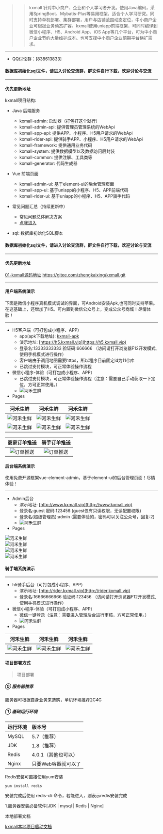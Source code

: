 > > kxmall 针对中小商户、企业和个人学习者开发。使用Java编码，采用SpringBoot、Mybatis-Plus等易用框架，适合个人学习研究。同时支持单机部署、集群部署，用户与店铺范围动态定位，中小商户企业可根据业务动态扩容。kxmall使用uniapp前端框架，可同时编译到 微信小程序、H5、Android App、iOS App等几个平台，可为中小商户企业节约大量维护成本。也可支撑中小商户企业前期平台横扩需求。

---
* QQ讨论群：[838613833]

#### 数据库初始化sql文件，请进入讨论交流群，群文件自行下载，欢迎讨论与交流

---
#### 优先更新地址

kxmall项目结构:

- Java 后端服务
    - kxmall-admin: 启动器（打包打这个就行）
    - kxmall-admin-api: 提供管理员管理系统的WebApi
    - kxmall-app-api: 提供APP、小程序、H5用户请求的WebApi
    - kxmall-rider-api: 提供骑手APP、小程序、H5用户请求的WebApi
    - kxmall-framework: 提供通用业务代码
    - kxmall-system: 提供数据模型以及数据访问层封装
    - kxmall-common: 提供注解、工具类等
    - kxmall-generator: 代码生成器
    
- Vue 前端页面
    - kxmall-admin-ui: 基于element-ui的后台管理页面
    - kxmall-app-ui: 基于uniapp的小程序、H5、APP前端代码
    - kxmall-rider-ui: 基于uniapp的小程序、H5、APP骑手代码
  
- 常见问题汇总（持续更新中）
  - 常见问题总体解决方案
  - [点我进入](https://gitee.com/zhengkaixing/kxmall/wikis/%E5%B8%B8%E8%A7%81%E9%97%AE%E9%A2%98/%E5%89%8D%E7%AB%AFbuild%E6%89%93%E5%8C%85%E4%B8%80%E7%9B%B4%E5%8D%A1%E4%BD%8F)&nbsp;&nbsp;
  
- sql: 数据库初始化SQL脚本

#### 数据库初始化sql文件，请进入讨论交流群，群文件自行下载，欢迎讨论与交流
---
#### 优先更新地址

[01-kxmall源码地址](https://gitee.com/zhengkaixing/kxmall.git) https://gitee.com/zhengkaixing/kxmall.git

---
#### 用户端系统演示

下面是微信小程序真机模式调试的界面，可Android安装Apk,也可同时支持苹果。
在这基础上，还增加了H5。可内置到微信公众号上，变成公众号商城！尽情体验！


---
- H5客户端（可打包成小程序、APP）
  - app(apk下载地址): [kxmall-apk](https://nontax.oss-cn-beijing.aliyuncs.com/kxmall/kxmall.apk)
  - 演示地址: [https://h5.kxmall.vip](https://h5.kxmall.vip)
  - 登录名:13333333333 验证码:666666 （访问请打开浏览器F12开发模式,使用手机模式进行操作）
  - 客户端由于调用地图需要https，所以程序目前固定id为11仓库
  - 已跳过支付模块，可正常体验操作流程
- 微信小程序-体验（可打包成小程序、APP）
  - 已跳过支付模块，可正常体验操作流程（注意：需要自己手动获取一下定位，方可正常使用。）
  - ![河禾生鲜](https://nontax.oss-cn-beijing.aliyuncs.com/kxmall/weixin-mini2.jpg)
- Pages

| 河禾生鲜 | 河禾生鲜 | 河禾生鲜 |
| :----: | :----: | :----: |
| ![河禾生鲜](https://nontax.oss-cn-beijing.aliyuncs.com/kxmall/kxmall-app-1.jpeg)  | ![河禾生鲜](https://nontax.oss-cn-beijing.aliyuncs.com/kxmall/kxmall-app-2.jpeg) | ![河禾生鲜](https://nontax.oss-cn-beijing.aliyuncs.com/kxmall/kxmall-app-3.jpeg) |
| ![河禾生鲜](https://nontax.oss-cn-beijing.aliyuncs.com/kxmall/kxmall-app-4.jpeg)  | ![河禾生鲜](https://nontax.oss-cn-beijing.aliyuncs.com/kxmall/kxmall-app-5.jpeg) | ![河禾生鲜](https://nontax.oss-cn-beijing.aliyuncs.com/kxmall/kxmall-app-6.jpeg) |

| 商家订单推送 | 骑手订单推送 |
| :----: | :----: |
| ![订单推送](https://kxmalls.oss-cn-hangzhou.aliyuncs.com/kxmalls10.jpg) |  ![订单推送](https://kxmalls.oss-cn-hangzhou.aliyuncs.com/kxmalls9.jpg)

#### 后台端系统演示

使用免费开源框架vue-element-admin，基于element-ui的后台管理页面！尽情体验！


---
- Admin后台
  - 演示地址: [http://www.kxmall.vip](http://www.kxmall.vip)
  - 登录名:guest 密码:123456 (guest仅有只读权限，无读配置权限)
  - 登录名(超级管理员):admin (需要体验的，密码可以关注公众号，回复:2)
  - ![河禾生鲜](https://nontax.oss-cn-beijing.aliyuncs.com/kxmall/PublicQr.jpg)
- Pages
 
![河禾生鲜](https://nontax.oss-cn-beijing.aliyuncs.com/kxmall/kxmall-admin-7.png)  
![河禾生鲜](https://nontax.oss-cn-beijing.aliyuncs.com/kxmall/kxmall-admin-6.png)  
![河禾生鲜](https://nontax.oss-cn-beijing.aliyuncs.com/kxmall/kxmall-admin-5.png)   
![河禾生鲜](https://nontax.oss-cn-beijing.aliyuncs.com/kxmall/kxmall-admin-4.png)   


#### 骑手端系统演示

---
- h5骑手后台（可打包成小程序、APP）
  - 演示地址: [http://rider.kxmall.vip](http://rider.kxmall.vip)
  - 登录名:16666666666 验证码:123456 （访问请打开浏览器F12开发模式,使用手机模式进行操作）
- 微信小程序-体验（可打包成小程序、APP）
  - 微信一键登录（注意：需要进入管理后台进行审核，方可正常使用。）
  - ![河禾生鲜](https://nontax.oss-cn-beijing.aliyuncs.com/kxmall/weixin-mini3.jpg)
- Pages

| 河禾生鲜 | 河禾生鲜 | 河禾生鲜 |
| :----: | :----: | :----: |
| ![河禾生鲜](https://nontax.oss-cn-beijing.aliyuncs.com/kxmall/kxmall-rider-1.jpg)  | ![河禾生鲜](https://nontax.oss-cn-beijing.aliyuncs.com/kxmall/kxmall-rider-2.jpg) | ![河禾生鲜](https://nontax.oss-cn-beijing.aliyuncs.com/kxmall/kxmall-rider-3.jpg) |


#### 项目部署方式

>项目部署
##### ⓪ 服务器推荐
服务器可根据自身业务来选购，单机环境推荐2C4G

##### ① 基础运行环境

| 运行环境 | 版本号 |
|:--------|:--------|
|  MySQL   |  5.7（推荐）   |
|  JDK   |  1.8（推荐）   |
|  Redis   |  4.0.1（其他也可以）   |
|  Nginx  |  只要Web容器就可以了  |

Redis安装可直接使用yum安装 
	
	yum install redis

安装完成后使用 redis-cli 命令，若能进入，则表示redis安装完成

1.服务器安装必备软件[JDK | mysql | Redis | Nginx]

本地部署文档

[kxmall本地项目启动文档](doc/kxmall本地项目启动文档.doc)